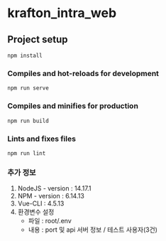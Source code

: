 # krafton_intra_web

## Project setup
```
npm install
```

### Compiles and hot-reloads for development
```
npm run serve
```

### Compiles and minifies for production
```
npm run build
```

### Lints and fixes files
```
npm run lint
```

### 추가 정보
1) NodeJS - version : 14.17.1
2) NPM - version : 6.14.13
2) Vue-CLI : 4.5.13
4) 환경변수 설정
    - 파일 : root/.env
    - 내용 : port 및 api 서버 정보 / 테스트 사용자(3건)